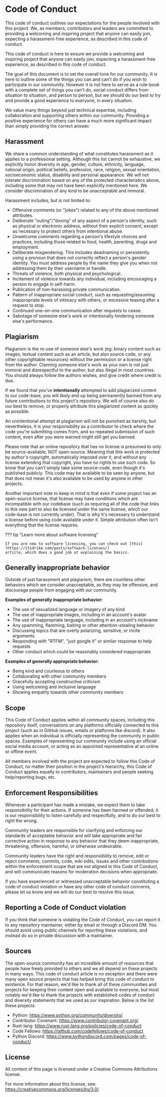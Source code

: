 # Code of Conduct

This code of conduct outlines our expectations for the people involved with this project. We, as members, contributors
and leaders are committed to providing a welcoming and inspiring project that anyone can easily join, expecting
a harassment-free experience, as described in this code of conduct.

This code of conduct is here to ensure we provide a welcoming and inspiring project that anyone can easily join,
expecting a harassment-free experience, as described in this code of conduct.

The goal of this document is to set the overall tone for our community. It is here to outline some of the things you
can and can't do if you wish to participate in our community. However it is not here to serve as a rule-book with
a complete set of things you can't do, social conduct differs from situation to situation, and person to person, but we
should do our best to try and provide a good experience to everyone, in every situation.

We value many things beyond just technical expertise, including collaboration and supporting others within our
community. Providing a positive experience for others can have a much more significant impact than simply providing the
correct answer.

## Harassment

We share a common understanding of what constitutes harassment as it applies to a professional setting. Although this
list cannot be exhaustive, we explicitly honor diversity in age, gender, culture, ethnicity, language, national origin,
political beliefs, profession, race, religion, sexual orientation, socioeconomic status, disability and personal
appearance. We will not tolerate discrimination based on any of the protected characteristics above, including some
that may not have been explicitly mentioned here. We consider discrimination of any kind to be unacceptable and
immoral.

Harassment includes, but is not limited to:

- Offensive comments (or "jokes") related to any of the above mentioned attributes.
- Deliberate "outing"/"doxing" of any aspect of a person's identity, such as physical or electronic address, without
  their explicit consent, except as necessary to protect others from intentional abuse.
- Unwelcome comments regarding a person's lifestyle choices and practices, including those related to food, health,
  parenting, drugs and employment.
- Deliberate misgendering. This includes deadnaming or persistently using a pronoun that does not correctly reflect a
  person's gender identity. You must address people by the name they give you when not addressing them by their
  username or handle.
- Threats of violence, both physical and psychological.
- Incitement of violence towards any individual, including encouraging a person to engage in self-harm.
- Publication of non-harassing private communication.
- Pattern of inappropriate social conduct, such as requesting/assuming inappropriate levels of intimacy with others, or
  excessive teasing after a request to stop.
- Continued one-on-one communication after requests to cease.
- Sabotage of someone else's work or intentionally hindering someone else's performance.

## Plagiarism

Plagiarism is the re-use of someone else's work (eg: binary content such as images, textual content such as an article,
but also source code, or any other copyrightable resources) without the permission or a license right from the author.
Claiming someone else's work as your own is not just immoral and disrespectful to the author, but also illegal in most
countries. You should always follow the authors wishes, and give credit where credit is due.

If we found that you've **intentionally** attempted to add plagiarized content to our code-base, you will likely end up
being permanently banned from any future contributions to this project's repository. We will of course also do our best
to remove, or properly attribute this plagiarized content as quickly as possible.

An unintentional attempt at plagiarism will not be punished as harshly, but nevertheless, it is your responsibility as
a contributor to check where the code you're submitting comes from, and so repeated submission of such content, even
after you were warned might still get you banned.

Please note that an online repository that has no license is presumed to only be source-available, NOT open-source.
Meaning that this work is protected by author's copyright, automatically imposed over it, and without any license
extending that copyright, you have no rights to use such code. So know that you can't simply take some source-code,
even though it's published publicly. This code may be available to be seen by anyone, but that does not mean it's also
available to be used by anyone in other projects.

Another important note to keep in mind is that even if some project has an open-source license, that license may have
conditions which are incompatible with our codebase (such as requiring all of the code that links to this new part to
also be licensed under the same license, which our code-base is not currently under). That is why it's necessary to
understand a license before using code available under it. Simple attribution often isn't everything that the license
requires.

??? tip "Learn more about software licensing"

    If you are new to software licensing, you can check out [this](https://itsdrike.com/posts/software-licenses/)
    article, which does a good job at explaining the basics.

## Generally inappropriate behavior

Outside of just harassment and plagiarism, there are countless other behaviors which we consider unacceptable, as they
may be offensive, and discourage people from engaging with our community.

**Examples of generally inappropriate behavior:**

- The use of sexualized language or imagery of any kind
- The use of inappropriate images, including in an account's avatar
- The use of inappropriate language, including in an account's nickname
- Any spamming, flamming, baiting or other attention-stealing behavior
- Discussing topics that are overly polarizing, sensitive, or incite arguments.
- Responding with "RTFM", "just google it" or similar response to help requests
- Other conduct which could be reasonably considered inappropriate

**Examples of generally appropriate behavior:**

- Being kind and courteous to others
- Collaborating with other community members
- Gracefully accepting constructive criticism
- Using welcoming and inclusive language
- Showing empathy towards other community members

## Scope

This Code of Conduct applies within all community spaces, including this repository itself, conversations on any
platforms officially connected to this project (such as in GitHub issues, emails or platforms like discord). It also
applies when an individual is officially representing the community in public spaces. Examples of representing our
community include using an official social media account, or acting as an appointed representative at an online or
offline event.

All members involved with the project are expected to follow this Code of Conduct, no matter their position in the
project's hierarchy, this Code of Conduct applies equally to contributors, maintainers and people seeking
help/reporting bugs, etc.

## Enforcement Responsibilities

Whenever a participant has made a mistake, we expect them to take responsibility for their actions. If someone has been
harmed or offended, it is our responsibility to listen carefully and respectfully, and to do our best to right the
wrong.

Community leaders are responsible for clarifying and enforcing our standards of acceptable behavior and will take
appropriate and fair corrective action in response to any behavior that they deem inappropriate, threatening,
offensive, harmful, or otherwise undesirable.

Community leaders have the right and responsibility to remove, edit or reject comments, commits, code, wiki edits,
issues and other contributions within the enforcement scope that are not aligned to this Code of Conduct, and will
communicate reasons for moderation decisions when appropriate.

If you have experienced or witnessed unacceptable behavior constituting a code of conduct violation or have any other
code of conduct concerns, please let us know and we will do our best to resolve this issue.

## Reporting a Code of Conduct violation

If you think that someone is violating the Code of Conduct, you can report it to any repository maintainer, either by
email or through a Discord DM. You should avoid using public channels for reporting these violations, and instead do so
in private discussion with a maintainer.

## Sources

The open-source community has an incredible amount of resources that people have freely provided to others and we all
depend on these projects in many ways. This code of conduct article is no exception and there were many open source
projects that has helped bring this code of conduct to existence. For that reason, we'd like to thank all of these
communities and projects for keeping their content open and available to everyone, but most notably we'd like to thank
the projects with established codes of conduct and diversity statements that we used as our inspiration. Below is the
list these projects:

- Python: <https://www.python.org/community/diversity/>
- Contributor Covenant: <https://www.contributor-covenant.org/>
- Rust-lang: <https://www.rust-lang.org/policies/code-of-conduct>
- Code Fellows: <https://github.com/codefellows/code-of-conduct>
- Python Discord: <https://www.pythondiscord.com/pages/code-of-conduct/>

## License

All content of this page is licensed under a Creative Commons Attributions license.

For more information about this license, see: <https://creativecommons.org/licenses/by/3.0/>
